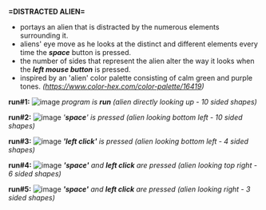 **=DISTRACTED ALIEN=**

- portays an alien that is distracted by the numerous elements surrounding it.
- aliens' eye move as he looks at the distinct and different elements every time the **_space_** button is pressed.
- the number of sides that represent the alien alter the way it looks when the _**left mouse button**_ is pressed. 
- inspired by an 'alien' color palette consisting of calm green and purple tones. _(https://www.color-hex.com/color-palette/16419)_ 


**run#1:**
![image](https://user-images.githubusercontent.com/72342923/169195138-aa19cd51-0b61-4784-8f32-54356be3fcfe.png)
_program is **run** (alien directly looking up - 10 sided shapes)_


**run#2:**
![image](https://user-images.githubusercontent.com/72342923/169196615-177ddd0b-2fb9-4b80-90dc-929bc4aa5518.png)
_'**space**' is pressed (alien looking bottom left - 10 sided shapes)_


**run#3:**
![image](https://user-images.githubusercontent.com/72342923/169196794-6cad9eb1-8094-498d-afca-5d0ba9b2a275.png)
_**'left click'** is pressed (alien looking bottom left - 4 sided shapes)_


**run#4:**
![image](https://user-images.githubusercontent.com/72342923/169197277-098ab61e-7daf-4b78-88cb-2e3d151d6149.png)
_**'space'** and **left click** are pressed (alien looking top right - 6 sided shapes)_


**run#5:**
![image](https://user-images.githubusercontent.com/72342923/169197415-3470128e-c550-4559-9902-d3444924e8c6.png)
_**'space'** and **left click** are pressed (alien looking right - 3 sided shapes)_
